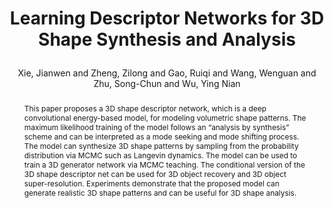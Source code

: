 ---
layout: pub
type: inproceedings
key: 3ddescriptornet
title: >
    Learning Descriptor Networks for 3D Shape Synthesis and Analysis
author: Xie, Jianwen and Zheng, Zilong and Gao, Ruiqi and Wang, Wenguan and Zhu, Song-Chun and Wu, Ying Nian
equalauthor: Xie, Jianwen and Zheng, Zilong
website: http://www.stat.ucla.edu/~jxie/3DDescriptorNet/3DDescriptorNet.html
arxiv: https://arxiv.org/pdf/1804.00586.pdf
abbr: CVPR'18
award: Oral
img: 3DDescriptorNet/3ddescriptor.png
code: https://github.com/jianwen-xie/3DDescriptorNet
booktitle: Proceedings of the IEEE conference on computer vision and pattern recognition (CVPR)
year: 2018
abstract: >
    This paper proposes a 3D shape descriptor network, which is a deep convolutional energy-based model, for modeling volumetric shape patterns. The maximum likelihood training of the model follows an “analysis by synthesis” scheme and can be interpreted as a mode seeking and mode shifting process. The model can synthesize 3D shape patterns by sampling from the probability distribution via MCMC such as Langevin dynamics. The model can be used to train a 3D generator network via MCMC teaching. The conditional version of the 3D shape descriptor net can be used for 3D object recovery and 3D object super-resolution. Experiments demonstrate that the proposed model can generate realistic 3D shape patterns and can be useful for 3D shape analysis.
bibtex: >
    @inproceedings{xie2018learning,
        title={Learning Descriptor Networks for 3D Shape Synthesis and Analysis},
        author={Xie, Jianwen and Zheng, Zilong and Gao, Ruiqi and Wang, Wenguan and Zhu, Song-Chun and Wu, Ying Nian},
        booktitle={Proceedings of the IEEE conference on computer vision and pattern recognition (CVPR)},
        pages={8629--8638},
        year={2018}
    }
---